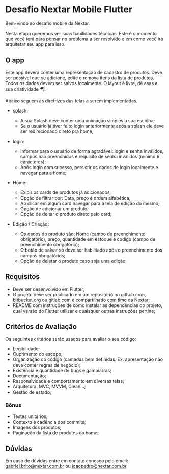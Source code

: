 # Desafio Nextar Mobile Flutter

Bem-vindo ao desafio mobile da Nextar.

Nesta etapa queremos ver suas habilidades técnicas. Este é o momento que você terá para pensar no problema a ser resolvido e em como você irá arquitetar seu app para isso. 


## O app

Este app deverá conter uma representação de cadastro de produtos. Deve ser possível que se adicione, edite e remova itens da lista de produtos. Todos os dados devem ser salvos localmente. O layout é livre, dê asas a sua criatividade 🪂!

Abaixo seguem as diretrizes das telas a serem implementadas.

- splash:
  - A sua Splash deve conter uma animação simples a sua escolha;
  - Se o usuário já tiver feito login anteriormente após a splash ele deve ser redirecionado direto pra home;

- login:
  - Informar para o usuário de forma agradável: login e senha inválidos, campos não preenchidos e requisito de senha inválidos (mínimo 6 caracteres);
  - Após login com sucesso, persistir os dados de login localmente e navegar para a home;

- Home:
  - Exibir os cards de produtos já adicionados;
  - Opção de filtrar por: Data, preço e ordem alfabética;
  - Ao clicar em algum card navegar para a tela de edição do mesmo;
  - Opção de adicionar um produto;
  - Opção de deltar o produto direto pelo card;

- Edição / Criação:
  - Os dados do produto são: Nome (campo de preenchimento obrigatório), preço, quantidade em estoque e código (campo de preenchimento obrigatório);
  - O botão de salvar só deve ser habilitado após o preenchimento dos campos obrigatórios;
  - Opção de deletar o produto caso seja uma edição;


## Requisitos
- Deve ser desenvolvido em Flutter;
- O projeto deve ser publicado em um repositório no github.com, bitbucket.org ou gitlab.com e compartilhado com time da Nextar;
- README com instruções de como instalar as dependências do projeto, qual versão do Flutter utilizar e quaisquer outras instruções pertine;


## Critérios de Avaliação
Os seguintes critérios serão usados para avaliar o seu código:
- Legibilidade;
- Cuprimento do escopo;
- Organização do código (camadas bem definidas. Ex: apresentação não deve conter regras de negócio);
- Existência e quantidade de bugs e gambiarras;
- Documentação;
- Responsividade e comportamento em diversas telas;
- Arquitetura: MVC, MVVM, Clean...;
- Gestão de estado;


### Bônus
- Testes unitários;
- Contexto e cadência dos commits;
- Imagens dos produtos;
- Paginação da lista de produtos da home;


## Dúvidas
Em caso de dúvidas entre em contato conosco pelo email: gabriel.brito@nextar.com.br ou joaopedro@nextar.com.br
